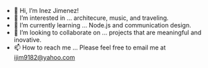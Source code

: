 - 👋 Hi, I’m Inez Jimenez!
- 👀 I’m interested in ... architecure, music, and traveling.
- 🌱 I’m currently learning ... Node.js and communication design.
- 💞️ I’m looking to collaborate on ...  projects that are meaningful and inovative.
- 📫 How to reach me ... Please feel free to email me at ijim9182@yahoo.com

<!---
inezjimenez/inezjimenez is a ✨ special ✨ repository because its `README.md` (this file) appears on your GitHub profile.
You can click the Preview link to take a look at your changes.
--->
